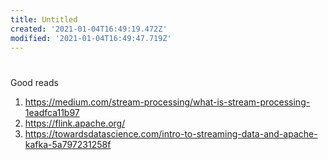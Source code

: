 ```yaml
---
title: Untitled
created: '2021-01-04T16:49:19.472Z'
modified: '2021-01-04T16:49:47.719Z'
---
```


# 

Good reads
1. https://medium.com/stream-processing/what-is-stream-processing-1eadfca11b97
2. https://flink.apache.org/
3. https://towardsdatascience.com/intro-to-streaming-data-and-apache-kafka-5a797231258f

